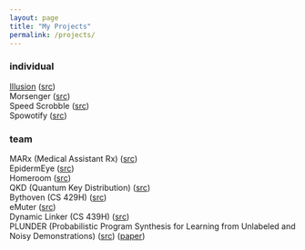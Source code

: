 ```yaml
---
layout: page
title: "My Projects"
permalink: /projects/
---
```


### individual

[Illusion](https://linuszheng.github.io/illusion/) ([src](https://github.com/linuszheng/illusion))   
Morsenger ([src](https://github.com/linuszheng/MORSEnger))     
Speed Scrobble ([src](https://github.com/linuszheng/speed-scrobble))       
Spowotify ([src](https://github.com/linuszheng/spowotify))


### team

MARx (Medical Assistant Rx) ([src](https://github.com/RohanViswanathan/HealthHack))  
EpidermEye ([src](https://github.com/RohanViswanathan/QuestHack))  
Homeroom ([src](https://github.com/BK1031/Homeroom))  
QKD (Quantum Key Distribution) ([src](https://github.com/linuszheng/quantum-key-distribution))    
Bythoven (CS 429H) ([src](https://github.com/linuszheng/bythoven))       
eMuter ([src](https://github.com/jamesouyang2003/hacktx21))     
Dynamic Linker (CS 439H) ([src](https://gitlab.com/ameyer1024/cs439t-final-project))      
PLUNDER (Probabilistic Program Synthesis for Learning from Unlabeled and Noisy Demonstrations) ([src](https://github.com/ut-amrl/plunder)) ([paper](http://128.84.21.203/abs/2303.01440))
